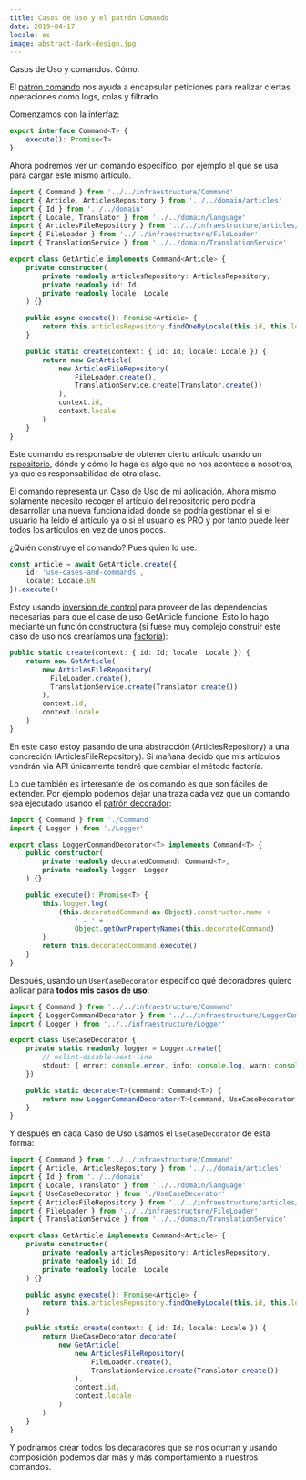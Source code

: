 ```yaml
---
title: Casos de Uso y el patrón Comando
date: 2019-04-17
locale: es
image: abstract-dark-design.jpg
---
```


Casos de Uso y comandos. Cómo.

<!--more-->

El [patrón comando](https://sourcemaking.com/design_patterns/command) nos ayuda a encapsular peticiones para realizar ciertas operaciones como logs, colas y filtrado.

Comenzamos con la interfaz:

```typescript
export interface Command<T> {
    execute(): Promise<T>
}
```

Ahora podremos ver un comando específico, por ejemplo el que se usa para cargar este mismo artículo.

```typescript
import { Command } from '../../infraestructure/Command'
import { Article, ArticlesRepository } from '../../domain/articles'
import { Id } from '../../domain'
import { Locale, Translator } from '../../domain/language'
import { ArticlesFileRepository } from '../../infraestructure/articles/ArticlesFileRepository'
import { FileLoader } from '../../infraestructure/FileLoader'
import { TranslationService } from '../../domain/TranslationService'

export class GetArticle implements Command<Article> {
    private constructor(
        private readonly articlesRepository: ArticlesRepository,
        private readonly id: Id,
        private readonly locale: Locale
    ) {}

    public async execute(): Promise<Article> {
        return this.articlesRepository.findOneByLocale(this.id, this.locale)
    }

    public static create(context: { id: Id; locale: Locale }) {
        return new GetArticle(
            new ArticlesFileRepository(
                FileLoader.create(),
                TranslationService.create(Translator.create())
            ),
            context.id,
            context.locale
        )
    }
}
```

Este comando es responsable de obtener cierto artículo usando un [repositorio](http://shawnmc.cool/the-repository-pattern), dónde y cómo lo haga es algo que no nos acontece a nosotros, ya que es responsabilidad de otra clase.

El comando representa un [Caso de Uso](https://en.wikipedia.org/wiki/Use_case) de mi aplicación. Ahora mismo solamente necesito recoger el artículo del repositorio pero podría desarrollar una nueva funcionalidad donde se podría gestionar el si el usuario ha leído el artículo ya o si el usuario es PRO y por tanto puede leer todos los artículos en vez de unos pocos.

¿Quién construye el comando? Pues quien lo use:

```typescript
const article = await GetArticle.create({
    id: 'use-cases-and-commands',
    locale: Locale.EN
}).execute()
```

Estoy usando [inversion de control](https://en.wikipedia.org/wiki/Inversion_of_control) para proveer de las dependencias necesarias para que el case de uso GetArticle funcione. Esto lo hago mediante un función constructura (si fuese muy complejo construir este caso de uso nos crearíamos una [factoría](https://sourcemaking.com/design_patterns/factory_method)):

```typescript
public static create(context: { id: Id; locale: Locale }) {
    return new GetArticle(
        new ArticlesFileRepository(
          FileLoader.create(),
          TranslationService.create(Translator.create())
        ),
        context.id,
        context.locale
    )
}
```

En este caso estoy pasando de una abstracción (ArticlesRepository) a una concreción (ArticlesFileRepository). Si mañana decido que mis artículos vendrán via API únicamente tendré que cambiar el método factoría.

Lo que también es interesante de los comando es que son fáciles de extender. Por ejemplo podemos dejar una traza cada vez que un comando sea ejecutado usando el [patrón decorador](https://sourcemaking.com/design_patterns/decorator):

```typescript
import { Command } from './Command'
import { Logger } from './Logger'

export class LoggerCommandDecorator<T> implements Command<T> {
    public constructor(
        private readonly decoratedCommand: Command<T>,
        private readonly logger: Logger
    ) {}

    public execute(): Promise<T> {
        this.logger.log(
            (this.decoratedCommand as Object).constructor.name +
                ' - ' +
                Object.getOwnPropertyNames(this.decoratedCommand)
        )
        return this.decoratedCommand.execute()
    }
}
```

Después, usando un `UserCaseDecorator` especifico qué decoradores quiero aplicar para **todos mis casos de uso**:

```typescript
import { Command } from '../../infraestructure/Command'
import { LoggerCommandDecorator } from '../../infraestructure/LoggerCommandDecorator'
import { Logger } from '../../infraestructure/Logger'

export class UseCaseDecorator {
    private static readonly logger = Logger.create({
        // eslint-disable-next-line
        stdout: { error: console.error, info: console.log, warn: console.warn }
    })

    public static decorate<T>(command: Command<T>) {
        return new LoggerCommandDecorator<T>(command, UseCaseDecorator.logger)
    }
}
```

Y después en cada Caso de Uso usamos el `UseCaseDecorator` de esta forma:

```typescript
import { Command } from '../../infraestructure/Command'
import { Article, ArticlesRepository } from '../../domain/articles'
import { Id } from '../../domain'
import { Locale, Translator } from '../../domain/language'
import { UseCaseDecorator } from './UseCaseDecorator'
import { ArticlesFileRepository } from '../../infraestructure/articles/ArticlesFileRepository'
import { FileLoader } from '../../infraestructure/FileLoader'
import { TranslationService } from '../../domain/TranslationService'

export class GetArticle implements Command<Article> {
    private constructor(
        private readonly articlesRepository: ArticlesRepository,
        private readonly id: Id,
        private readonly locale: Locale
    ) {}

    public async execute(): Promise<Article> {
        return this.articlesRepository.findOneByLocale(this.id, this.locale)
    }

    public static create(context: { id: Id; locale: Locale }) {
        return UseCaseDecorator.decorate(
            new GetArticle(
                new ArticlesFileRepository(
                    FileLoader.create(),
                    TranslationService.create(Translator.create())
                ),
                context.id,
                context.locale
            )
        )
    }
}
```

Y podríamos crear todos los decaradores que se nos ocurran y usando composición podemos dar más y más comportamiento a nuestros comandos.
